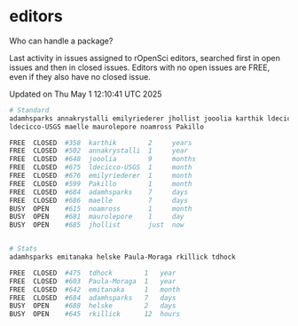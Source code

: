 # editors

Who can handle a package?

Last activity in issues assigned to rOpenSci editors, searched first in open
issues and then in closed issues. Editors with no open issues are FREE, even if
they also have no closed issue.


Updated on Thu May 1 12:10:41 UTC 2025

```bash
# Standard
adamhsparks annakrystalli emilyriederer jhollist jooolia karthik ldecicco
ldecicco-USGS maelle maurolepore noamross Pakillo

FREE  CLOSED  #358  karthik        2     years
FREE  CLOSED  #502  annakrystalli  1     year
FREE  CLOSED  #648  jooolia        9     months
FREE  CLOSED  #675  ldecicco-USGS  1     month
FREE  CLOSED  #676  emilyriederer  1     month
FREE  CLOSED  #599  Pakillo        1     month
FREE  CLOSED  #684  adamhsparks    7     days
FREE  CLOSED  #686  maelle         7     days
BUSY  OPEN    #615  noamross       1     month
BUSY  OPEN    #681  maurolepore    1     day
BUSY  OPEN    #685  jhollist       just  now


# Stats
adamhsparks emitanaka helske Paula-Moraga rkillick tdhock

FREE  CLOSED  #475  tdhock        1   year
FREE  CLOSED  #603  Paula-Moraga  1   year
FREE  CLOSED  #642  emitanaka     1   month
FREE  CLOSED  #684  adamhsparks   7   days
BUSY  OPEN    #688  helske        2   days
BUSY  OPEN    #645  rkillick      12  hours
```

